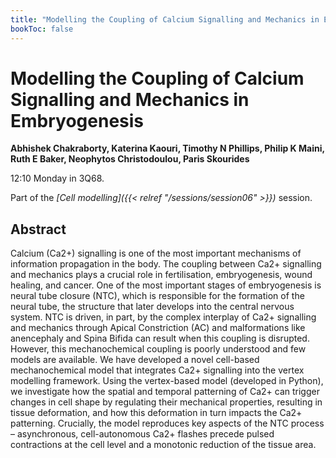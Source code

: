 ```yaml
---
title: "Modelling the Coupling of Calcium Signalling and Mechanics in Embryogenesis"
bookToc: false
---
```


# Modelling the Coupling of Calcium Signalling and Mechanics in Embryogenesis

**Abhishek Chakraborty, Katerina Kaouri, Timothy N Phillips, Philip K Maini, Ruth E Baker, Neophytos Christodoulou, Paris Skourides**

12:10 Monday in 3Q68.

Part of the *[Cell modelling]({{< relref "/sessions/session06" >}})* session.

## Abstract

Calcium (Ca2+) signalling is one of the most important mechanisms of information propagation in the body. The coupling between Ca2+ signalling and mechanics plays a crucial role in fertilisation, embryogenesis, wound healing, and cancer. One of the most important stages of embryogenesis is neural tube closure (NTC), which is responsible for the formation of the neural tube, the structure that later develops into the central nervous system. NTC is driven, in part, by the complex interplay of Ca2+ signalling and mechanics through Apical Constriction (AC) and malformations like anencephaly and Spina Bifida can result when this coupling is disrupted. However, this mechanochemical coupling is poorly understood and few models are available. We have developed a novel cell-based mechanochemical model that integrates Ca2+ signalling into the vertex modelling framework. Using the vertex-based model (developed in Python), we investigate how the spatial and temporal patterning of Ca2+ can trigger changes in cell shape by regulating their mechanical properties, resulting in tissue deformation, and how this deformation in turn impacts the Ca2+ patterning. Crucially, the model reproduces key aspects of the NTC process – asynchronous, cell-autonomous Ca2+ flashes precede pulsed contractions at the cell level and a monotonic reduction of the tissue area.



